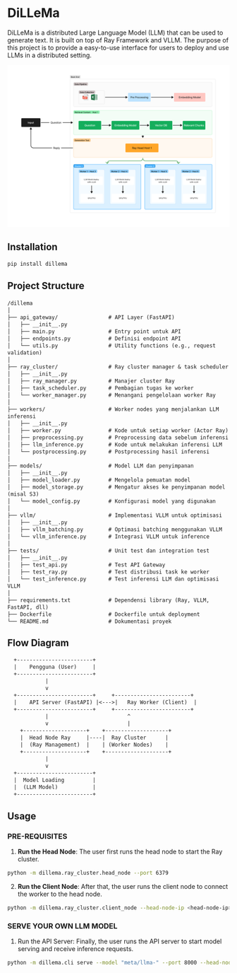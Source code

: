 # DiLLeMa

DiLLeMa is a distributed Large Language Model (LLM) that can be used to generate text. It is built on top of Ray Framework and VLLM. The purpose of this project is to provide a easy-to-use interface for users to deploy and use LLMs in a distributed setting.

![Architectural](/docs/assets/architecture.png)

## Installation

```bash
pip install dillema
```

## Project Structure

```
/dillema
│
├── api_gateway/                # API Layer (FastAPI)
│   ├── __init__.py
│   ├── main.py                 # Entry point untuk API
│   ├── endpoints.py            # Definisi endpoint API
│   └── utils.py                # Utility functions (e.g., request validation)
│
├── ray_cluster/                # Ray cluster manager & task scheduler
│   ├── __init__.py
│   ├── ray_manager.py          # Manajer cluster Ray
│   ├── task_scheduler.py       # Pembagian tugas ke worker
│   └── worker_manager.py       # Menangani pengelolaan worker Ray
│
├── workers/                    # Worker nodes yang menjalankan LLM inferensi
│   ├── __init__.py
│   ├── worker.py               # Kode untuk setiap worker (Actor Ray)
│   ├── preprocessing.py        # Preprocessing data sebelum inferensi
│   ├── llm_inference.py        # Kode untuk melakukan inferensi LLM
│   └── postprocessing.py       # Postprocessing hasil inferensi
│
├── models/                     # Model LLM dan penyimpanan
│   ├── __init__.py
│   ├── model_loader.py         # Mengelola pemuatan model
│   ├── model_storage.py        # Mengatur akses ke penyimpanan model (misal S3)
│   └── model_config.py         # Konfigurasi model yang digunakan
│
├── vllm/                       # Implementasi VLLM untuk optimisasi
│   ├── __init__.py
│   ├── vllm_batching.py        # Optimasi batching menggunakan VLLM
│   └── vllm_inference.py       # Integrasi VLLM untuk inference
│
├── tests/                      # Unit test dan integration test
│   ├── __init__.py
│   ├── test_api.py             # Test API Gateway
│   ├── test_ray.py             # Test distribusi task ke worker
│   └── test_inference.py       # Test inferensi LLM dan optimisasi VLLM
│
├── requirements.txt            # Dependensi library (Ray, VLLM, FastAPI, dll)
├── Dockerfile                  # Dockerfile untuk deployment
└── README.md                   # Dokumentasi proyek
```

## Flow Diagram

```
  +------------------------+
  |    Pengguna (User)     |
  +------------------------+
            |
            v
  +------------------------+     +------------------------+
  |    API Server (FastAPI) |<--->|   Ray Worker (Client)  |
  +------------------------+     +------------------------+
            |                         ^
            v                         |
    +--------------------+    +--------------------+
    |  Head Node Ray     |----|  Ray Cluster      |
    |  (Ray Management)  |    | (Worker Nodes)    |
    +--------------------+    +--------------------+
            |
            v
  +------------------------+
  |  Model Loading         |
  |  (LLM Model)           |
  +------------------------+

```

## Usage

### PRE-REQUISITES

1. **Run the Head Node**: The user first runs the head node to start the Ray cluster.

```bash
python -m dillema.ray_cluster.head_node --port 6379
```

2. **Run the Client Node**: After that, the user runs the client node to connect the worker to the head node.

```bash
python -m dillema.ray_cluster.client_node --head-node-ip <head-node-ip> --port 6379
```

### SERVE YOUR OWN LLM MODEL

1. Run the API Server: Finally, the user runs the API server to start model serving and receive inference requests.

```bash
python -m dillema.cli serve --model "meta/llma-" --port 8000 --head-node-ip <head-node-ip>
```
